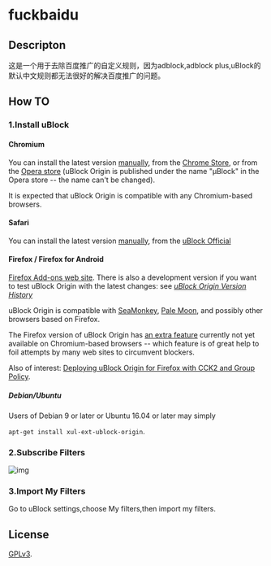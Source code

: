 # fuckbaidu

## Descripton

这是一个用于去除百度推广的自定义规则，因为adblock,adblock plus,uBlock的默认中文规则都无法很好的解决百度推广的问题。

## How TO

### 1.Install uBlock

#### Chromium

You can install the latest version [manually](https://github.com/gorhill/uBlock/tree/master/dist#install), from the [Chrome Store](https://chrome.google.com/webstore/detail/ublock-origin/cjpalhdlnbpafiamejdnhcphjbkeiagm), or from the [Opera store](https://addons.opera.com/en-gb/extensions/details/ublock/) (uBlock Origin is published under the name "µBlock" in the Opera store -- the name can't be changed).

It is expected that uBlock Origin is compatible with any Chromium-based browsers.

#### Safari

You can install the latest version [manually](https://github.com/gorhill/uBlock/tree/master/dist#install), from the [uBlock Official](https://www.ublock.org)

#### Firefox / Firefox for Android

[Firefox Add-ons web site](https://addons.mozilla.org/addon/ublock-origin/). There is also a development version if you want to test uBlock Origin with the latest changes: see [_uBlock Origin Version History_](https://addons.mozilla.org/addon/ublock-origin/versions/beta)

uBlock Origin is compatible with [SeaMonkey](http://www.seamonkey-project.org/), [Pale Moon](https://www.palemoon.org/), and possibly other browsers based on Firefox.

The Firefox version of uBlock Origin has [an extra feature](https://github.com/gorhill/uBlock/wiki/Inline-script-tag-filtering) currently not yet available on Chromium-based browsers -- which feature is of great help to foil attempts by many web sites to circumvent blockers.

Also of interest: [Deploying uBlock Origin for Firefox with CCK2 and Group Policy](http://decentsecurity.com/ublock-for-firefox-deployment/).

##### Debian/Ubuntu

Users of Debian 9 or later or Ubuntu 16.04 or later may simply

`apt-get install xul-ext-ublock-origin`.

### 2.Subscribe Filters

![img](.images/filters.png)

### 3.Import My Filters

Go to uBlock settings,choose My filters,then import my filters.

## License

[GPLv3](https://github.com/gorhill/uBlock/blob/master/LICENSE.txt).